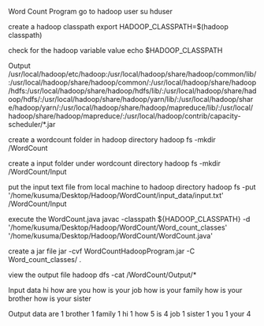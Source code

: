 Word Count Program
go to hadoop user
su hduser

create a hadoop classpath
export HADOOP_CLASSPATH=$(hadoop classpath)

check for the hadoop variable value
echo $HADOOP_CLASSPATH

Output
/usr/local/hadoop/etc/hadoop:/usr/local/hadoop/share/hadoop/common/lib/:/usr/local/hadoop/share/hadoop/common/:/usr/local/hadoop/share/hadoop/hdfs:/usr/local/hadoop/share/hadoop/hdfs/lib/:/usr/local/hadoop/share/hadoop/hdfs/:/usr/local/hadoop/share/hadoop/yarn/lib/:/usr/local/hadoop/share/hadoop/yarn/:/usr/local/hadoop/share/hadoop/mapreduce/lib/:/usr/local/hadoop/share/hadoop/mapreduce/:/usr/local/hadoop/contrib/capacity-scheduler/*.jar

create a wordcount folder in hadoop directory
hadoop fs -mkdir /WordCount

create a input folder under wordcount directory
hadoop fs -mkdir /WordCount/Input

put the input text file from local machine to hadoop directory
hadoop fs -put '/home/kusuma/Desktop/Hadoop/WordCount/input_data/input.txt' /WordCount/Input

execute the WordCount.java
javac -classpath ${HADOOP_CLASSPATH} -d '/home/kusuma/Desktop/Hadoop/WordCount/Word_count_classes' '/home/kusuma/Desktop/Hadoop/WordCount/WordCount.java'

create a jar file
jar -cvf WordCountHadoopProgram.jar -C Word_count_classes/ .

view the output file
hadoop dfs -cat /WordCount/Output/*

Input data
hi how are you
how is your job
how is your family
how is your brother
how is your sister

Output data
are	1
brother	1
family	1
hi	1
how	5
is	4
job	1
sister	1
you	1
your	4
